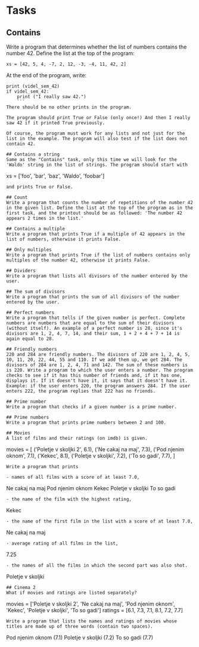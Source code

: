 # Tasks
## Contains
Write a program that determines whether the list of numbers contains the number 42. Define the list at the top of the program:
```
xs = [42, 5, 4, -7, 2, 12, -3, -4, 11, 42, 2]
```
At the end of the program, write:
```
print (videl_sem_42)
if videl_sem_42:
    print ("I really saw 42.")
    ```
There should be no other prints in the program.

The program should print True or False (only once!) And then I really saw 42 if it printed True previously.

Of course, the program must work for any lists and not just for the list in the example. The program will also test if the list does not contain 42.

## Contains a string
Same as the "Contains" task, only this time we will look for the 'Waldo' string in the list of strings. The program should start with
```
xs = ['foo', 'bar', 'baz', 'Waldo', 'foobar']
```
and prints True or False.

## Count
Write a program that counts the number of repetitions of the number 42 in the given list. Define the list at the top of the program as in the first task, and the printout should be as followed: 'The number 42 appears 2 times in the list.'

## Contains a multiple
Write a program that prints True if a multiple of 42 appears in the list of numbers, otherwise it prints False.

## Only multiples
Write a program that prints True if the list of numbers contains only multiples of the number 42, otherwise it prints False.

## Dividers
Write a program that lists all divisors of the number entered by the user.

## The sum of divisors
Write a program that prints the sum of all divisors of the number entered by the user.

## Perfect numbers
Write a program that tells if the given number is perfect. Complete numbers are numbers that are equal to the sum of their divisors (without itself). An example of a perfect number is 28, since it's divisors are 1, 2, 4, 7, 14, and their sum, 1 + 2 + 4 + 7 + 14 is again equal to 28.

## Friendly numbers
220 and 284 are friendly numbers. The divisors of 220 are 1, 2, 4, 5, 10, 11, 20, 22, 44, 55 and 110. If we add them up, we get 284. The divisors of 284 are 1, 2, 4, 71 and 142. The sum of these numbers is is 220. Write a program to which the user enters a number. The program checks to see if it has this number of friends and, if it has one, displays it. If it doesn't have it, it says that it doesn't have it. Example: if the user enters 220, the program answers 284. If the user enters 222, the program replies that 222 has no friends.

## Prime number
Write a program that checks if a given number is a prime number.

## Prime numbers
Write a program that prints prime numbers between 2 and 100.

## Movies
A list of films and their ratings (on imdb) is given.
```
movies = [
    ('Poletje v skoljki 2', 6.1), 
    ('Ne cakaj na maj', 7.3), 
    ('Pod njenim oknom', 7.1),
    ('Kekec', 8.1), 
    ('Poletje v skoljki', 7.2), 
    ('To so gadi', 7.7),
]
```
Write a program that prints

- names of all films with a score of at least 7.0,
```
Ne cakaj na maj
Pod njenim oknom
Kekec
Poletje v skoljki
To so gadi
```
- the name of the film with the highest rating,
```
Kekec
```
- the name of the first film in the list with a score of at least 7.0,
```
Ne cakaj na maj
```
- average rating of all films in the list,
```
7.25
```
- the names of all the films in which the second part was also shot.
```
Poletje v skoljki
```
## Cinema 2
What if movies and ratings are listed separately?
```
movies = ['Poletje v skoljki 2', 'Ne cakaj na maj', 'Pod njenim oknom', 'Kekec', 'Poletje v skoljki', 'To so gadi']
ratings = [6.1, 7.3, 7.1, 8.1, 7.2, 7.7]
```
Write a program that lists the names and ratings of movies whose titles are made up of three words (contain two spaces).
```
Pod njenim oknom (7.1)
Poletje v skoljki (7.2)
To so gadi (7.7)
```
